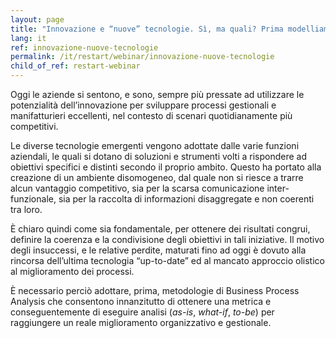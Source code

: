 ```yaml
---
layout: page
title: "Innovazione e “nuove” tecnologie. Sì, ma quali? Prima modelliamo i processi"
lang: it
ref: innovazione-nuove-tecnologie
permalink: /it/restart/webinar/innovazione-nuove-tecnologie
child_of_ref: restart-webinar
---
```


Oggi le aziende si sentono, e sono, sempre più pressate ad utilizzare le
potenzialità dell’innovazione per sviluppare processi gestionali e
manifatturieri eccellenti, nel contesto di scenari quotidianamente più
competitivi.

Le diverse tecnologie emergenti vengono adottate dalle varie funzioni
aziendali, le quali si dotano di soluzioni e strumenti volti a rispondere ad
obiettivi specifici e distinti secondo il proprio ambito. Questo ha portato
alla creazione di un ambiente disomogeneo, dal quale non si riesce a trarre
alcun vantaggio competitivo, sia per la scarsa comunicazione inter-funzionale,
sia per la raccolta di informazioni disaggregate e non coerenti tra loro.

È chiaro quindi come sia fondamentale, per ottenere dei risultati congrui,
definire la coerenza e la condivisione degli obiettivi in tali iniziative. Il
motivo degli insuccessi, e le relative perdite, maturati fino ad oggi è dovuto
alla rincorsa dell’ultima tecnologia “up-to-date” ed al mancato approccio
olistico al miglioramento dei processi.

È necessario perciò adottare, prima, metodologie di Business Process Analysis
che consentono innanzitutto di ottenere una metrica e conseguentemente di
eseguire analisi (*as-is*, *what-if*, *to-be*) per raggiungere un reale
miglioramento organizzativo e gestionale.
